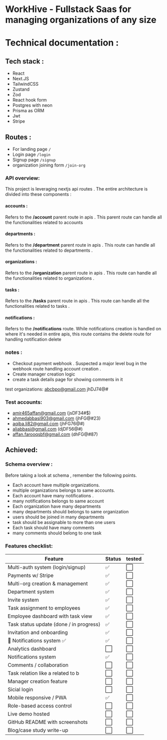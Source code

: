 # WorkHive - Fullstack Saas for managing organizations of any size

# Technical documentation :

## Tech stack :
- React 
- Next.JS
- TailwindCSS
- Zustand
- Zod
- React hook form
- Postgres with neon
- Prisma as ORM
- Jwt
- Stripe

## Routes :
- For landing page `/`
- Login page `/login`
- Signup page `/signup`
- organization joining form `/join-org`

### **API overview**:
This project is leveraging nextjs api routes . The entire architecture is divided into these components :
#### accounts :
Refers to the **/account** parent route in apis . This parent route can handle all the   functionalities related to accounts
#### departments :
Refers to the **/department** parent route in apis . This route can handle all the   functionalities related to departments .
#### organizations :
Refers to the **/organization** parent route in apis . This route can handle all the   functionalities related to organizations .
#### tasks :
Refers to the **/tasks** parent route in apis . This route can handle all the   functionalities related to tasks .
#### notifications :
Refers to the **/notifications** route. While notifications creation is handled on where it's needed in entire apis, this route contains the delete route for handling notification delete 

### notes :
- Checkout payment webhook . Suspected a major level bug in the webhook route handling account creation .
- Create manager creation logic 
- create a task details page for showing comments in it 

test organizations:
abcbpo@gmail.com  jhDJ74@#

### Test accounts:

- amir465affan@gmail.com (jsDF34#$)
- ahmedabbasi903@gmail.com (jhFG@#23)
- aqiba.li82@gmail.com (jhFG76@#)
- aliabbasi@gmail.com (djDF56@#)
- affan.farooqsbf@gmail.com (dhFG@#87)

## Achieved:

###  **Schema overview :**
Before taking a look at schema , remember the following points.

- Each account have multiple organizations.
- multiple organizations belongs to same accounts.
- Each account have many notifications .
- many notifications belongs to same account
- Each organization have many departments
- many departments should belongs to same organization
- users should be joined in many departments
- task should be assignable to more than one users
- Each task should have many comments
- many comments should belong to one task



### **Features checklist**:
| Feature                                 | Status | tested |
| --------------------------------------- | ------ | ------ |
| Multi-auth system (login/signup)        | ✅     | ⬜    |
| Payments w/ Stripe                      | ✅     | ⬜    |
| Multi-org creation & management         | ✅     | ⬜    |
| Department system                       | ✅     | ⬜    |
| Invite system                           | ✅     | ⬜    |
| Task assignment to employees            | ✅     | ⬜    |
| Employee dashboard with task view       | ✅     | ⬜    |
| Task status update (done / in progress) | ✅     | ⬜    |
| Invitation and onboarding               | ✅     | ⬜    |
| 🔔 Notifications system ✅             | ✅     | ⬜    |
| Analytics dashboard                     | ⬜     | ⬜    |
| Notifications system                    | ✅     | ⬜    |
| Comments / collaboration                | ⬜     | ⬜    |
| Task relation like a related to b       | ⬜     | ⬜    |
| Manager creation feature                | ⬜     | ⬜    |
| Sicial login                            | ⬜     | ⬜    |
| Mobile responsive / PWA                 | ✅     | ⬜    |
| Role-based access control               | ⬜     | ⬜    |
| Live demo hosted                        | ⬜     | ⬜    |
| GitHub README with screenshots          | ⬜     | ⬜    |
| Blog/case study write-up                | ⬜     | ⬜    |